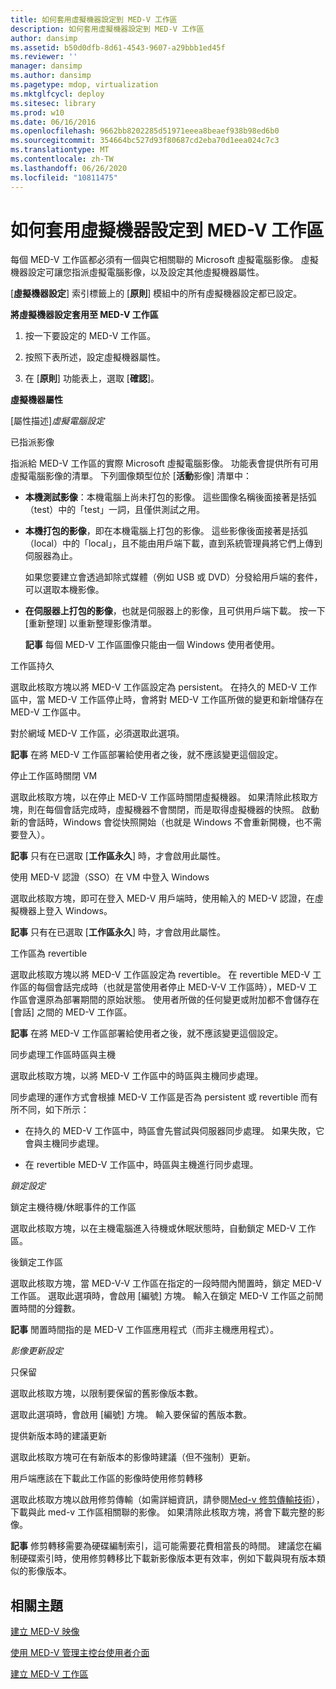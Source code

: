 ```yaml
---
title: 如何套用虛擬機器設定到 MED-V 工作區
description: 如何套用虛擬機器設定到 MED-V 工作區
author: dansimp
ms.assetid: b50d0dfb-8d61-4543-9607-a29bbb1ed45f
ms.reviewer: ''
manager: dansimp
ms.author: dansimp
ms.pagetype: mdop, virtualization
ms.mktglfcycl: deploy
ms.sitesec: library
ms.prod: w10
ms.date: 06/16/2016
ms.openlocfilehash: 9662bb8202285d51971eeea8beaef938b98ed6b0
ms.sourcegitcommit: 354664bc527d93f80687cd2eba70d1eea024c7c3
ms.translationtype: MT
ms.contentlocale: zh-TW
ms.lasthandoff: 06/26/2020
ms.locfileid: "10811475"
---
```

# 如何套用虛擬機器設定到 MED-V 工作區


每個 MED-V 工作區都必須有一個與它相關聯的 Microsoft 虛擬電腦影像。 虛擬機器設定可讓您指派虛擬電腦影像，以及設定其他虛擬機器屬性。

[**虛擬機器設定**] 索引標籤上的 [**原則**] 模組中的所有虛擬機器設定都已設定。

**將虛擬機器設定套用至 MED-V 工作區**

1.  按一下要設定的 MED-V 工作區。

2.  按照下表所述，設定虛擬機器屬性。

3.  在 [**原則**] 功能表上，選取 [**確認**]。

**虛擬機器屬性**

[屬性描述]*虛擬電腦設定*

已指派影像

指派給 MED-V 工作區的實際 Microsoft 虛擬電腦影像。 功能表會提供所有可用虛擬電腦影像的清單。 下列圖像類型位於 [**活動**影像] 清單中：

-   **本機測試影像**：本機電腦上尚未打包的影像。 這些圖像名稱後面接著是括弧（test）中的「test」一詞，且僅供測試之用。

-   **本機打包的影像**，即在本機電腦上打包的影像。 這些影像後面接著是括弧（local）中的「local」，且不能由用戶端下載，直到系統管理員將它們上傳到伺服器為止。

    如果您要建立會透過卸除式媒體（例如 USB 或 DVD）分發給用戶端的套件，可以選取本機影像。

-   **在伺服器上打包的影像**，也就是伺服器上的影像，且可供用戶端下載。 按一下 [重新整理] 以重新整理影像清單。

    **記事** 每個 MED-V 工作區圖像只能由一個 Windows 使用者使用。

     

工作區持久

選取此核取方塊以將 MED-V 工作區設定為 persistent。 在持久的 MED-V 工作區中，當 MED-V 工作區停止時，會將對 MED-V 工作區所做的變更和新增儲存在 MED-V 工作區中。

對於網域 MED-V 工作區，必須選取此選項。

**記事** 在將 MED-V 工作區部署給使用者之後，就不應該變更這個設定。

 

停止工作區時關閉 VM

選取此核取方塊，以在停止 MED-V 工作區時關閉虛擬機器。 如果清除此核取方塊，則在每個會話完成時，虛擬機器不會關閉，而是取得虛擬機器的快照。 啟動新的會話時，Windows 會從快照開始（也就是 Windows 不會重新開機，也不需要登入）。

**記事** 只有在已選取 [**工作區永久**] 時，才會啟用此屬性。

 

使用 MED-V 認證（SSO）在 VM 中登入 Windows

選取此核取方塊，即可在登入 MED-V 用戶端時，使用輸入的 MED-V 認證，在虛擬機器上登入 Windows。

**記事** 只有在已選取 [**工作區永久**] 時，才會啟用此屬性。

 

工作區為 revertible

選取此核取方塊以將 MED-V 工作區設定為 revertible。 在 revertible MED-V 工作區的每個會話完成時（也就是當使用者停止 MED-V-V 工作區時），MED-V 工作區會還原為部署期間的原始狀態。 使用者所做的任何變更或附加都不會儲存在 [會話] 之間的 MED-V 工作區。

**記事** 在將 MED-V 工作區部署給使用者之後，就不應該變更這個設定。

 

同步處理工作區時區與主機

選取此核取方塊，以將 MED-V 工作區中的時區與主機同步處理。

同步處理的運作方式會根據 MED-V 工作區是否為 persistent 或 revertible 而有所不同，如下所示：

-   在持久的 MED-V 工作區中，時區會先嘗試與伺服器同步處理。 如果失敗，它會與主機同步處理。

-   在 revertible MED-V 工作區中，時區與主機進行同步處理。

*鎖定設定*

鎖定主機待機/休眠事件的工作區

選取此核取方塊，以在主機電腦進入待機或休眠狀態時，自動鎖定 MED-V 工作區。

後鎖定工作區

選取此核取方塊，當 MED-V-V 工作區在指定的一段時間內閒置時，鎖定 MED-V 工作區。 選取此選項時，會啟用 [編號] 方塊。 輸入在鎖定 MED-V 工作區之前閒置時間的分鐘數。

**記事** 閒置時間指的是 MED-V 工作區應用程式（而非主機應用程式）。

 

*影像更新設定*

只保留

選取此核取方塊，以限制要保留的舊影像版本數。

選取此選項時，會啟用 [編號] 方塊。 輸入要保留的舊版本數。

提供新版本時的建議更新

選取此核取方塊可在有新版本的影像時建議（但不強制）更新。

用戶端應該在下載此工作區的影像時使用修剪轉移

選取此核取方塊以啟用修剪傳輸（如需詳細資訊，請參閱[Med-v 修剪傳輸技術](med-v-trim-transfer-technology-medvv2.md)），下載與此 med-v 工作區相關聯的影像。 如果清除此核取方塊，將會下載完整的影像。

**記事** 修剪轉移需要為硬碟編制索引，這可能需要花費相當長的時間。 建議您在編制硬碟索引時，使用修剪轉移比下載新影像版本更有效率，例如下載與現有版本類似的影像版本。

 

 

## 相關主題


[建立 MED-V 映像](creating-a-med-v-image.md)

[使用 MED-V 管理主控台使用者介面](using-the-med-v-management-console-user-interface.md)

[建立 MED-V 工作區](creating-a-med-v-workspacemedv-10-sp1.md)

 

 





